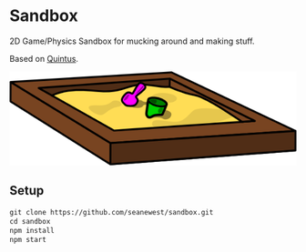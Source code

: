 Sandbox
=============

2D Game/Physics Sandbox for mucking around and making stuff.

Based on [Quintus](http://html5quintus.com).


![Sandbox](./image.png)

Setup
-----------

```
git clone https://github.com/seanewest/sandbox.git
cd sandbox
npm install
npm start
```
